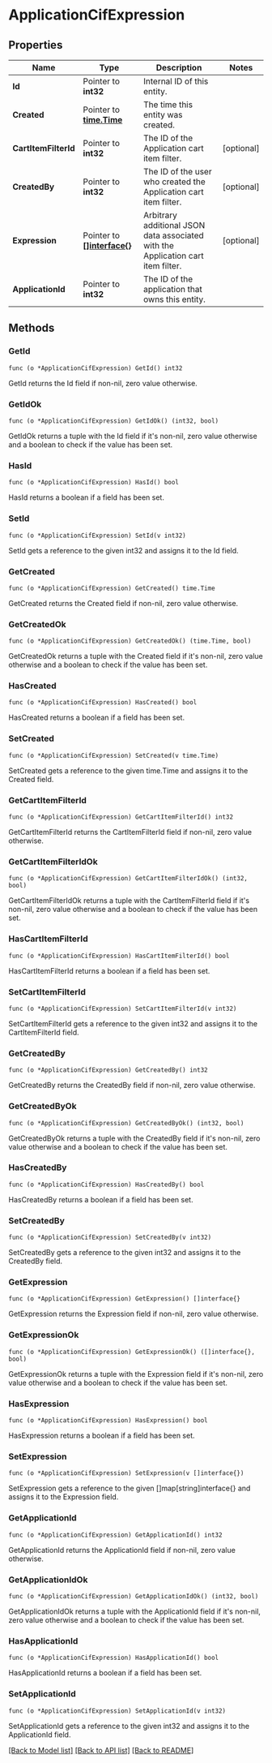 # ApplicationCifExpression

## Properties

Name | Type | Description | Notes
------------ | ------------- | ------------- | -------------
**Id** | Pointer to **int32** | Internal ID of this entity. | 
**Created** | Pointer to [**time.Time**](time.Time.md) | The time this entity was created. | 
**CartItemFilterId** | Pointer to **int32** | The ID of the Application cart item filter. | [optional] 
**CreatedBy** | Pointer to **int32** | The ID of the user who created the Application cart item filter. | [optional] 
**Expression** | Pointer to [**[]interface{}**](map[string]interface{}.md) | Arbitrary additional JSON data associated with the Application cart item filter. | [optional] 
**ApplicationId** | Pointer to **int32** | The ID of the application that owns this entity. | 

## Methods

### GetId

`func (o *ApplicationCifExpression) GetId() int32`

GetId returns the Id field if non-nil, zero value otherwise.

### GetIdOk

`func (o *ApplicationCifExpression) GetIdOk() (int32, bool)`

GetIdOk returns a tuple with the Id field if it's non-nil, zero value otherwise
and a boolean to check if the value has been set.

### HasId

`func (o *ApplicationCifExpression) HasId() bool`

HasId returns a boolean if a field has been set.

### SetId

`func (o *ApplicationCifExpression) SetId(v int32)`

SetId gets a reference to the given int32 and assigns it to the Id field.

### GetCreated

`func (o *ApplicationCifExpression) GetCreated() time.Time`

GetCreated returns the Created field if non-nil, zero value otherwise.

### GetCreatedOk

`func (o *ApplicationCifExpression) GetCreatedOk() (time.Time, bool)`

GetCreatedOk returns a tuple with the Created field if it's non-nil, zero value otherwise
and a boolean to check if the value has been set.

### HasCreated

`func (o *ApplicationCifExpression) HasCreated() bool`

HasCreated returns a boolean if a field has been set.

### SetCreated

`func (o *ApplicationCifExpression) SetCreated(v time.Time)`

SetCreated gets a reference to the given time.Time and assigns it to the Created field.

### GetCartItemFilterId

`func (o *ApplicationCifExpression) GetCartItemFilterId() int32`

GetCartItemFilterId returns the CartItemFilterId field if non-nil, zero value otherwise.

### GetCartItemFilterIdOk

`func (o *ApplicationCifExpression) GetCartItemFilterIdOk() (int32, bool)`

GetCartItemFilterIdOk returns a tuple with the CartItemFilterId field if it's non-nil, zero value otherwise
and a boolean to check if the value has been set.

### HasCartItemFilterId

`func (o *ApplicationCifExpression) HasCartItemFilterId() bool`

HasCartItemFilterId returns a boolean if a field has been set.

### SetCartItemFilterId

`func (o *ApplicationCifExpression) SetCartItemFilterId(v int32)`

SetCartItemFilterId gets a reference to the given int32 and assigns it to the CartItemFilterId field.

### GetCreatedBy

`func (o *ApplicationCifExpression) GetCreatedBy() int32`

GetCreatedBy returns the CreatedBy field if non-nil, zero value otherwise.

### GetCreatedByOk

`func (o *ApplicationCifExpression) GetCreatedByOk() (int32, bool)`

GetCreatedByOk returns a tuple with the CreatedBy field if it's non-nil, zero value otherwise
and a boolean to check if the value has been set.

### HasCreatedBy

`func (o *ApplicationCifExpression) HasCreatedBy() bool`

HasCreatedBy returns a boolean if a field has been set.

### SetCreatedBy

`func (o *ApplicationCifExpression) SetCreatedBy(v int32)`

SetCreatedBy gets a reference to the given int32 and assigns it to the CreatedBy field.

### GetExpression

`func (o *ApplicationCifExpression) GetExpression() []interface{}`

GetExpression returns the Expression field if non-nil, zero value otherwise.

### GetExpressionOk

`func (o *ApplicationCifExpression) GetExpressionOk() ([]interface{}, bool)`

GetExpressionOk returns a tuple with the Expression field if it's non-nil, zero value otherwise
and a boolean to check if the value has been set.

### HasExpression

`func (o *ApplicationCifExpression) HasExpression() bool`

HasExpression returns a boolean if a field has been set.

### SetExpression

`func (o *ApplicationCifExpression) SetExpression(v []interface{})`

SetExpression gets a reference to the given []map[string]interface{} and assigns it to the Expression field.

### GetApplicationId

`func (o *ApplicationCifExpression) GetApplicationId() int32`

GetApplicationId returns the ApplicationId field if non-nil, zero value otherwise.

### GetApplicationIdOk

`func (o *ApplicationCifExpression) GetApplicationIdOk() (int32, bool)`

GetApplicationIdOk returns a tuple with the ApplicationId field if it's non-nil, zero value otherwise
and a boolean to check if the value has been set.

### HasApplicationId

`func (o *ApplicationCifExpression) HasApplicationId() bool`

HasApplicationId returns a boolean if a field has been set.

### SetApplicationId

`func (o *ApplicationCifExpression) SetApplicationId(v int32)`

SetApplicationId gets a reference to the given int32 and assigns it to the ApplicationId field.


[[Back to Model list]](../README.md#documentation-for-models) [[Back to API list]](../README.md#documentation-for-api-endpoints) [[Back to README]](../README.md)


